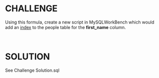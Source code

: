 CHALLENGE
=========

Using this formula, create a new script in MySQLWorkBench which would add
an [index](http://codeinstitute.wpengine.com/glossary/index/) to the people
table for the **first\_name** column.

 

SOLUTION
========

See Challenge Solution.sql
